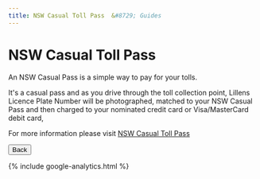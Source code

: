 ```yaml
---
title: NSW Casual Toll Pass  &#8729; Guides 
---
```


<link href="../styles/custom.css" rel="stylesheet" />

# NSW Casual Toll Pass
An NSW Casual Pass is a simple way to pay for your tolls. 

It's a casual pass and as you drive through the toll collection point, Lillens Licence 
Plate Number will be photographed, matched to your NSW Casual Pass and then charged 
to your nominated credit card or Visa/MasterCard debit card,

For more information please visit [NSW Casual Toll Pass](https://www.myetoll.transport.nsw.gov.au/emu-casual-pass)


<a href="/#guides"><button class="nav-button"><i class="arrow arrow-left"></i> Back</button></a>

{% include google-analytics.html %}